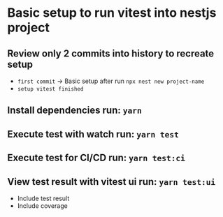 # Basic setup to run vitest into nestjs project

## Review only 2 commits into history to recreate setup
- `first commit` -> Basic setup after run `npx nest new project-name`
- `setup vitest finished`

## Install dependencies run: `yarn`

## Execute test with watch run: `yarn test`

## Execute test for CI/CD run: `yarn test:ci`

## View test result with vitest ui run: `yarn test:ui`
- Include test result
- Include coverage
